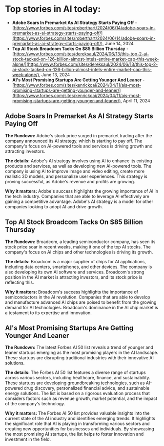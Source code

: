 # Top stories in AI today:

- **Adobe Soars In Premarket As AI Strategy Starts Paying Off** - [https://www.forbes.com/sites/roberthart/2024/06/14/adobe-soars-in-premarket-as-ai-strategy-starts-paying-off/](https://www.forbes.com/sites/roberthart/2024/06/14/adobe-soars-in-premarket-as-ai-strategy-starts-paying-off/), June 14, 2024
- **Top AI Stock Broadcom Tacks On $85 Billion Thursday** - [https://www.forbes.com/sites/dereksaul/2024/06/13/this-top-2-ai-stock-tacked-on-126-billion-almost-intels-entire-market-cap-this-week-alone/](https://www.forbes.com/sites/dereksaul/2024/06/13/this-top-2-ai-stock-tacked-on-126-billion-almost-intels-entire-market-cap-this-week-alone/), June 13, 2024
- **AI's Most Promising Startups Are Getting Younger And Leaner** - [https://www.forbes.com/sites/kenrickcai/2024/04/11/ais-most-promising-startups-are-getting-younger-and-leaner/](https://www.forbes.com/sites/kenrickcai/2024/04/11/ais-most-promising-startups-are-getting-younger-and-leaner/), April 11, 2024


## **Adobe Soars In Premarket As AI Strategy Starts Paying Off**

**The Rundown:** Adobe's stock price surged in premarket trading after the company announced its AI strategy, which is starting to pay off. The company's focus on AI-powered tools and services is driving growth and attracting investors.

**The details:** Adobe's AI strategy involves using AI to enhance its existing products and services, as well as developing new AI-powered tools. The company is using AI to improve image and video editing, create more realistic 3D models, and personalize user experiences. This strategy is proving successful, as Adobe's revenue and profits are growing.

**Why it matters:** Adobe's success highlights the growing importance of AI in the tech industry. Companies that are able to leverage AI effectively are gaining a competitive advantage. Adobe's AI strategy is a model for other companies looking to adopt AI and drive growth.


## **Top AI Stock Broadcom Tacks On $85 Billion Thursday**

**The Rundown:** Broadcom, a leading semiconductor company, has seen its stock price soar in recent weeks, making it one of the top AI stocks. The company's focus on AI chips and other technologies is driving its growth.

**The details:** Broadcom is a major supplier of chips for AI applications, including data centers, smartphones, and other devices. The company is also developing its own AI software and services. Broadcom's strong position in the AI market is attracting investors, and its stock price is reflecting this.

**Why it matters:** Broadcom's success highlights the importance of semiconductors in the AI revolution. Companies that are able to develop and manufacture advanced AI chips are poised to benefit from the growing demand for AI technologies. Broadcom's dominance in the AI chip market is a testament to its expertise and innovation.


## **AI's Most Promising Startups Are Getting Younger And Leaner**

**The Rundown:** The latest Forbes AI 50 list reveals a trend of younger and leaner startups emerging as the most promising players in the AI landscape. These startups are disrupting traditional industries with their innovative AI solutions.

**The details:** The Forbes AI 50 list features a diverse range of startups across various sectors, including healthcare, finance, and sustainability. These startups are developing groundbreaking technologies, such as AI-powered drug discovery, personalized financial advice, and sustainable energy solutions. The list is based on a rigorous evaluation process that considers factors such as revenue growth, market potential, and the impact of the company's technology.

**Why it matters:** The Forbes AI 50 list provides valuable insights into the current state of the AI industry and identifies emerging trends. It highlights the significant role that AI is playing in transforming various sectors and creating new opportunities for businesses and individuals. By showcasing the most promising AI startups, the list helps to foster innovation and investment in the field.
